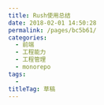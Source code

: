 ```yaml
---
title: Rush使用总结
date: 2018-02-01 14:50:28
permalink: /pages/bc5b61/
categories: 
  - 前端
  - 工程能力
  - 工程管理
  - monorepo
tags: 
  - 
titleTag: 草稿
---
```

